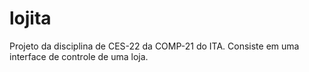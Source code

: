 # lojita
Projeto da disciplina de CES-22 da COMP-21 do ITA. Consiste em uma interface de controle de uma loja.
